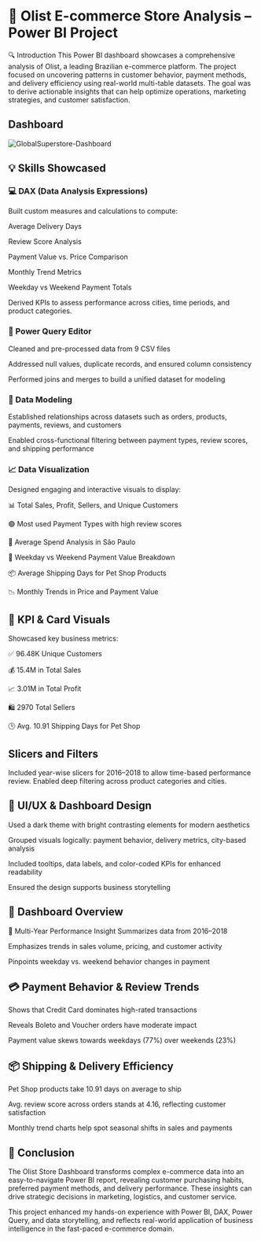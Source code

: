 # 🛒 Olist E-commerce Store Analysis – Power BI Project
🔍 Introduction
This Power BI dashboard showcases a comprehensive analysis of Olist, a leading Brazilian e-commerce platform. The project focused on uncovering patterns in customer behavior, payment methods, and delivery efficiency using real-world multi-table datasets. The goal was to derive actionable insights that can help optimize operations, marketing strategies, and customer satisfaction.

## Dashboard
![GlobalSuperstore-Dashboard](https://github.com/user-attachments/assets/d1740128-446a-4049-99b0-fb807da775de)


## 💡 Skills Showcased
### 💻 DAX (Data Analysis Expressions)
Built custom measures and calculations to compute:

Average Delivery Days

Review Score Analysis

Payment Value vs. Price Comparison

Monthly Trend Metrics

Weekday vs Weekend Payment Totals

Derived KPIs to assess performance across cities, time periods, and product categories.

### 🔄 Power Query Editor
Cleaned and pre-processed data from 9 CSV files

Addressed null values, duplicate records, and ensured column consistency

Performed joins and merges to build a unified dataset for modeling

### 🧱 Data Modeling
Established relationships across datasets such as orders, products, payments, reviews, and customers

Enabled cross-functional filtering between payment types, review scores, and shipping performance

### 📈 Data Visualization
Designed engaging and interactive visuals to display:

📊 Total Sales, Profit, Sellers, and Unique Customers

🟢 Most used Payment Types with high review scores

🌆 Average Spend Analysis in São Paulo

📅 Weekday vs Weekend Payment Value Breakdown

📦 Average Shipping Days for Pet Shop Products

📉 Monthly Trends in Price and Payment Value

## 🎯 KPI & Card Visuals
Showcased key business metrics:

✅ 96.48K Unique Customers

💰 15.4M in Total Sales

📈 3.01M in Total Profit

🛍️ 2970 Total Sellers

🕒 Avg. 10.91 Shipping Days for Pet Shop

## Slicers and Filters
Included year-wise slicers for 2016–2018 to allow time-based performance review. Enabled deep filtering across product categories and cities.

## 🎨 UI/UX & Dashboard Design
Used a dark theme with bright contrasting elements for modern aesthetics

Grouped visuals logically: payment behavior, delivery metrics, city-based analysis

Included tooltips, data labels, and color-coded KPIs for enhanced readability

Ensured the design supports business storytelling

## 📌 Dashboard Overview
📅 Multi-Year Performance Insight
Summarizes data from 2016–2018

Emphasizes trends in sales volume, pricing, and customer activity

Pinpoints weekday vs. weekend behavior changes in payment

## 💳 Payment Behavior & Review Trends
Shows that Credit Card dominates high-rated transactions

Reveals Boleto and Voucher orders have moderate impact

Payment value skews towards weekdays (77%) over weekends (23%)

## 📦 Shipping & Delivery Efficiency
Pet Shop products take 10.91 days on average to ship

Avg. review score across orders stands at 4.16, reflecting customer satisfaction

Monthly trend charts help spot seasonal shifts in sales and payments

## 🧾 Conclusion
The Olist Store Dashboard transforms complex e-commerce data into an easy-to-navigate Power BI report, revealing customer purchasing habits, preferred payment methods, and delivery performance. These insights can drive strategic decisions in marketing, logistics, and customer service.

This project enhanced my hands-on experience with Power BI, DAX, Power Query, and data storytelling, and reflects real-world application of business intelligence in the fast-paced e-commerce domain.
